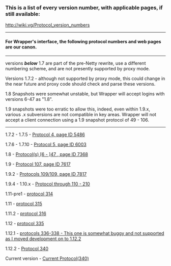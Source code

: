 ### This is a list of every version number, with applicable pages, if still available:
http://wiki.vg/Protocol_version_numbers

---------------------------------------------

#### For Wrapper's interface, the following protocol numbers and web pages are our canon.
----------------------------------------------
versions ___below___ 1.7 are part of the pre-Netty rewrite, use a different numbering scheme, and are not presently supported by proxy mode.

Versions 1.7.2 - although not supported by proxy mode, this could change in the near future and proxy code should check and parse these versions.

1.8 Snapshots were somewhat unstable, but Wrapper will accept logins with versions 6-47 as "1.8".

1.9 snapshots were too erratic to allow this, indeed, even within 1.9.x, various .x subversions are not compatible in key areas. Wrapper will not accept a client connection using a 1.9 snapshot protocol of 49 - 106.

----------------------------------------------
1.7.2 - 1.7.5 - [Protocol 4, page ID 5486](http://wiki.vg/index.php?title=Protocol&oldid=5486)

1.7.6 - 1.7.10 - [Protocol 5, page ID 6003](http://wiki.vg/index.php?title=Protocol&oldid=6003)

1.8 - [Protocol(s) [6 - ]47 , page ID 7368](http://wiki.vg/index.php?title=Protocol&oldid=7368)

1.9 - [Protocol 107, page ID 7617](http://wiki.vg/index.php?title=Protocol&oldid=7617)

1.9.2 - [Protocols 109/109, page ID 7817](http://wiki.vg/index.php?title=Protocol&oldid=7817)

1.9.4 - 1.10.x - [Protocol through 110 - 210](http://wiki.vg/index.php?title=Protocol&oldid=8235)

1.11-pre1 - [protocol 314](http://wiki.vg/index.php?title=Protocol&oldid=8249)

1.11 - [protocol 315](http://wiki.vg/index.php?title=Protocol&oldid=8405)

1.11.2 - [protocol 316](http://wiki.vg/index.php?title=Protocol&oldid=8543)

1.12 - [protocol 335](http://wiki.vg/index.php?title=Protocol&oldid=13223)

1.12.1 - [protocols 336-338 - This one is somewhat buggy and not supported as I moved development on to 1.12.2](http://wiki.vg/index.php?title=Protocol&oldid=13339)

1.12.2 - [Protocol 340](http://wiki.vg/Protocol)

Current version - [Current Protocol(340)](http://wiki.vg/Protocol)
